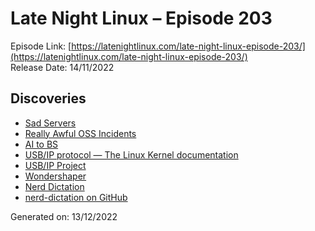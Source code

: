 # Late Night Linux – Episode 203
Episode Link: [https://latenightlinux.com/late-night-linux-episode-203/](https://latenightlinux.com/late-night-linux-episode-203/)  
Release Date: 14/11/2022
## Discoveries
* [Sad Servers](https://sadservers.com/)
* [Really Awful OSS Incidents](https://github.com/PayDevs/awful-oss-incidents)
* [AI to BS](https://addons.mozilla.org/en-US/firefox/addon/ai-to-bs/)
* [USB/IP protocol — The Linux Kernel documentation](https://docs.kernel.org/usb/usbip_protocol.html)
* [USB/IP Project](https://usbip.sourceforge.net/)
* [Wondershaper](https://github.com/magnific0/wondershaper)
* [Nerd Dictation](https://www.youtube.com/watch?v=T7sR-4DFhpQ)
* [nerd-dictation on GitHub](https://github.com/ideasman42/nerd-dictation)

Generated on: 13/12/2022